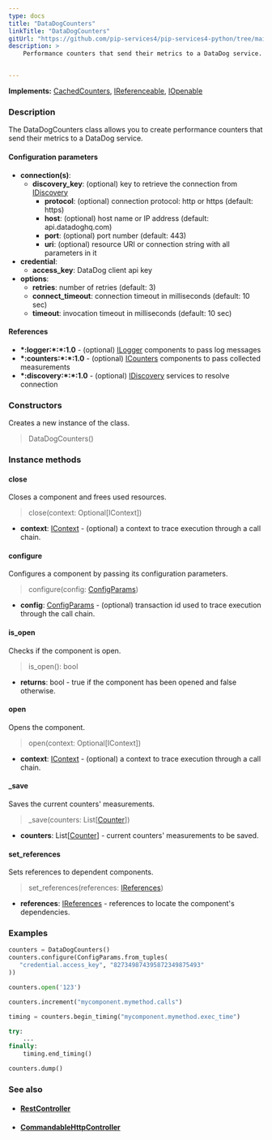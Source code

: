 ```yaml
---
type: docs
title: "DataDogCounters"
linkTitle: "DataDogCounters"
gitUrl: "https://github.com/pip-services4/pip-services4-python/tree/main/pip-services4-datadog-python"
description: >
    Performance counters that send their metrics to a DataDog service.


---
```


**Implements:** [CachedCounters](../../../observability/count/cached_counters/), [IReferenceable](../../../components/refer/ireferenceable), [IOpenable](../../../components/run/iopenable)

### Description
The DataDogCounters class allows you to create performance counters that send their metrics to a DataDog service.


#### Configuration parameters

- **connection(s)**:           
  - **discovery_key**: (optional) key to retrieve the connection from [IDiscovery](../../../config/connect/idiscovery)
    - **protocol**: (optional) connection protocol: http or https (default: https)
    - **host**: (optional) host name or IP address (default: api.datadoghq.com)
    - **port**: (optional) port number (default: 443)
    - **uri**: (optional) resource URI or connection string with all parameters in it
- **credential**:
    - **access_key**: DataDog client api key
- **options**:
  - **retries**: number of retries (default: 3)
  - **connect_timeout**: connection timeout in milliseconds (default: 10 sec)
  - **timeout**: invocation timeout in milliseconds (default: 10 sec)


#### References

- **\*:logger:\*:\*:1.0** - (optional) [ILogger](../../../observability/log/ilogger) components to pass log messages
- **\*:counters:\*:\*:1.0** - (optional) [ICounters](../../../observability/count/icounters) components to pass collected measurements
- **\*:discovery:\*:\*:1.0** - (optional) [IDiscovery](../../../config/connect/idiscovery) services to resolve connection

### Constructors
Creates a new instance of the class.

> DataDogCounters()


### Instance methods

#### close
Closes a component and frees used resources.

> close(context: Optional[IContext])

- **context**: [IContext](../../../components/context/icontext) - (optional) a context to trace execution through a call chain.


#### configure
Configures a component by passing its configuration parameters.

> configure(config: [ConfigParams](../../../components/config/config_params))

- **config**: [ConfigParams](../../../components/config/config_params) - (optional) transaction id used to trace execution through the call chain.

#### is_open
Checks if the component is open.

> is_open(): bool

- **returns**: bool - true if the component has been opened and false otherwise.


#### open
Opens the component.

> open(context: Optional[IContext])

- **context**: [IContext](../../../components/context/icontext) - (optional) a context to trace execution through a call chain.


#### _save
Saves the current counters' measurements.

> _save(counters: List[[Counter](../../../observability/count/counter)])

- **counters**: List[[Counter](../../../observability/count/counter)] - current counters' measurements to be saved.


#### set_references
Sets references to dependent components.

> set_references(references: [IReferences](../../../components/refer/ireferences))

- **references**: [IReferences](../../../components/refer/ireferences) - references to locate the component's dependencies.


### Examples

```python
counters = DataDogCounters()
counters.configure(ConfigParams.from_tuples(
   "credential.access_key", "827349874395872349875493"
))

counters.open('123')

counters.increment("mycomponent.mymethod.calls")

timing = counters.begin_timing("mycomponent.mymethod.exec_time")

try:
    ...
finally:
    timing.end_timing()

counters.dump()
```


### See also
- #### [RestController](../../../http/controller/rest_controller)
- #### [CommandableHttpController](../../../http/controllers/commandable_http_controller)
